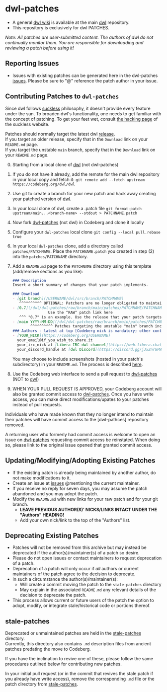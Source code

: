 # dwl-patches
* A general [dwl wiki](https://codeberg.org/dwl/dwl/wiki) is available at the main [dwl] repository.
* This repository is exclusively for dwl PATCHES.

*Note: All patches are user-submitted content. The authors of dwl do not continually monitor them. You are responsible for downloading and reviewing a patch before using it!*

## Reporting Issues
- Issues with existing patches can be generated here in the dwl-patches [issues]. Please be sure to "@" reference the patch author in your issue.

## Contributing Patches to `dwl-patches`
Since dwl follows [suckless](https://suckless.org/) philosophy, it doesn't provide every feature under the sun. To broaden dwl's functionality, one needs to get familiar with the concept of patching. To get your feet wet, consult [the hacking page](https://suckless.org/hacking/) of the suckless website.

Patches should normally target the latest dwl [release].  
If you target an older release, specify that in the `Download` link on your `README.md` page.  
If you target the unstable `main` branch, specify that in the `Download` link on your `README.md` page.

0. Starting from a local clone of [dwl] (not dwl-patches)
1. If you do not have it already, add the remote for the main dwl repository in your local copy and fetch it:
    `git remote add --fetch upstream https://codeberg.org/dwl/dwl`
2. Use git to create a branch for your new patch and hack away creating your patched version of [dwl].
3. In your local clone of dwl, create a .patch file
    `git format-patch upstream/main...<branch-name> --stdout > PATCHNAME.patch`
4. Now fork [dwl-patches] (not dwl) in Codeberg and clone it locally
5. Configure your `dwl-patches` local clone
    `git config --local pull.rebase true`
6. In your local `dwl-patches` clone, add a directory called `patches/PATCHNAME`. Place the `PATCHNAME.patch` you created in step (2) into the `patches/PATCHNAME` directory.
7. Add a `README.md` page to the `PATCHNAME` directory using this template (add/remove sections as you like):
    ```markdown
    ### Description
    Insert a short summary of changes that your patch implements.

    ### Download
    - [git branch](/USERNAME/dwl/src/branch/PATCHNAME) 
	   ^^^^^^^^^^ OPTIONAL: Patchers are no longer obligated to maintain public `dwl` branches devoted to their patches
    - [0.7](/dwl/dwl-patches/raw/branch/main/patches/PATCHNAME/PATCHNAME.patch)
                    Use the ^RAW^ patch link here
	   ^^^ "0.7" is an example. Use the release that your patch targets
	- [main YYYY-MM-DD](/dwl/dwl-patches/raw/branch/main/patches/PATCHNAME/PATCHNAME.patch)
	        ^^^^^^^^^^ Patches targeting the unstable "main" branch include a YYYY-MM-DD indicator
    ### Authors - latest at top [Codeberg nick is mandatory; other contact methods optional]
    - [YOUR_NICK](https://codeberg.org/USERNAME)
      your_email@if_you_wish_to.share.it
      your_irc_nick at [Libera IRC dwl channel](https://web.libera.chat/?channels=#dwl)
      your_discord_handle at [dwl Discord](https://discord.gg/jJxZnrGPWN)
    ```
    You may choose to include screenshots (hosted in your patch's subdirectory) in your `README.md`. The process is described [here](https://docs.codeberg.org/markdown/using-images/).

8. Use the Codeberg web interface to send a pull request to [dwl-patches] (NOT to [dwl])
9. WHEN YOUR PULL REQUEST IS APPROVED, your Codeberg account will also be granted commit access to [dwl-patches]. Once you have write access, you can make direct modifications/upates to your patches instead of pull requests.

Individuals who have made known that they no longer intend to maintain their patches will have commit access to the [dwl-pathces] repository removed.

A returning user who formerly had commit access is welcome to open an issue on [dwl-patches] requesting commit access be reinstated. When doing so, please link to the original issue opened that granted commit access.

## Updating/Modifying/Adopting Existing Patches
- If the existing patch is already being maintained by another author, do not make modifications to it.
- Create an issue at [issues] @mentioning the current maintainer.
- If you receive no reply for seven days, you may assume the patch abandoned and you may adopt the patch.
- Modify the `README.md` with new links for your raw patch and for your git branch.
    - **LEAVE PREVIOUS AUTHOR(S)' NICKS/LINKS INTACT UNDER THE "Authors" HEADING!**
    - Add your own nick/link to the top of the "Authors" list.

## Deprecating Existing Patches
- Patches will not be removed from this archive but may instead be deprecated if the author(s)/maintainer(s) of a patch so desire.
- Please do not open issues or contact maintainers to request deprecation of a patch.
- Deprecation of a patch will only occur if *all* authors or current maintainers of the patch agree to the decision to deprecate.
- In such a circumstance the author(s)/maintainer(s):
    - Will create a commit moving the patch to the `stale-patches` directory
    - May explain in the associated `README.md` any relevant details of the decision to deprecate the patch.
- This process allows current or future users of the patch the option to adopt, modify, or integrate stale/historical code or portions thereof.

## stale-patches
Deprecated or unmaintained patches are held in the [stale-patches] directory.  
Currently, this directory also contains `.md` description files from ancient patches predating the move to Codeberg.

If you have the inclination to revive one of these, please follow the same procedures outlined below for contributing new patches.

In your initial pull request (or in the commit that revives the stale patch if you already have write access), remove the corresponding `.md` file or the patch directory from [stale-patches].

[stale-patches]: https://codeberg.org/dwl/dwl-patches/src/branch/main/stale-patches
[dwl]: https://codeberg.org/dwl/dwl
[dwl-patches]: https://codeberg.org/dwl/dwl-patches
[issues]: https://codeberg.org/dwl/dwl-patches/issues
[release]: https://codeberg.org/dwl/dwl/releases
[Codeberg]: https://codeberg.org

## 
